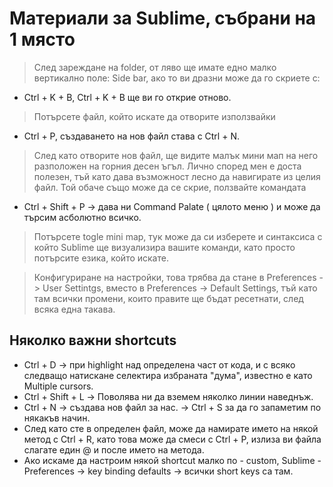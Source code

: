 # Материали за Sublime, събрани на 1 място

> След зареждане на folder, от ляво ще имате едно малко вертикално поле: Side bar, ако то ви дразни може да го скриете с:
* Ctrl + K + B, Ctrl + K + B ще ви го открие отново.

> Потърсете файл, който искате да отворите използвайки
* Ctrl + P, създаването на нов файл става с Ctrl + N. 

> След като отворите нов файл, ще видите малък мини мап на него разположен на горния десен ъгъл. Лично според мен е доста полезен, тъй като дава възможност лесно да навигирате из целия файл. Той обаче също може да се скрие, ползвайте командата 

* Ctrl + Shift + P -> дава ни Command Palate ( цялото меню ) и може да търсим асболютно всичко.

> Потърсете togle mini map, тук може да си изберете и синтаксиса с който Sublime ще визуализира вашите команди, като просто потърсите езика, който искате.

>  Конфигуриране на настройки, това трябва да стане в Preferences -> User Settintgs, вместо в Preferences -> Default Settings, тъй като там всички промени, които правите ще бъдат ресетнати, след всяка една такава. 

## Няколко важни shortcuts

* Ctrl + D -> при highlight над определена част от кода, и с всяко следващо натискане селектира избраната "дума", известно е като Multiple cursors.
* Ctrl + Shift + L -> Поволява ни да вземем няколко линии наведнъж.
* Ctrl + N -> създава нов файл за нас. -> Ctrl + S за да го запаметим по някакъв начин.
* След като сте в определен файл, може да намирате името на някой метод с Ctrl + R, като това може да смеси с Ctrl + P, излиза ви файла слагате един @ и после името на метода.
* Ако искаме да настроим някой shortcut малко по - custom, Sublime - Preferences -> key binding defaults -> всички short keys са там.
